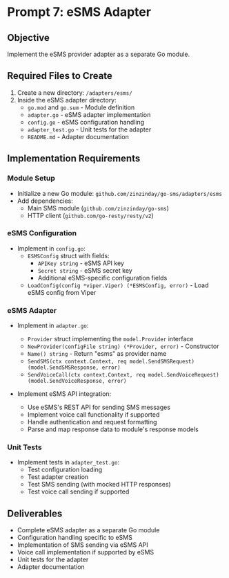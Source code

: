 # Prompt 7: eSMS Adapter

## Objective
Implement the eSMS provider adapter as a separate Go module.

## Required Files to Create

1. Create a new directory: `/adapters/esms/`
2. Inside the eSMS adapter directory:
   - `go.mod` and `go.sum` - Module definition
   - `adapter.go` - eSMS adapter implementation
   - `config.go` - eSMS configuration handling
   - `adapter_test.go` - Unit tests for the adapter
   - `README.md` - Adapter documentation

## Implementation Requirements

### Module Setup
- Initialize a new Go module: `github.com/zinzinday/go-sms/adapters/esms`
- Add dependencies:
  - Main SMS module (`github.com/zinzinday/go-sms`)
  - HTTP client (`github.com/go-resty/resty/v2`)

### eSMS Configuration
- Implement in `config.go`:
  - `ESMSConfig` struct with fields:
    - `APIKey string` - eSMS API key
    - `Secret string` - eSMS secret key
    - Additional eSMS-specific configuration fields
  - `LoadConfig(config *viper.Viper) (*ESMSConfig, error)` - Load eSMS config from Viper

### eSMS Adapter
- Implement in `adapter.go`:
  - `Provider` struct implementing the `model.Provider` interface
  - `NewProvider(configFile string) (*Provider, error)` - Constructor
  - `Name() string` - Return "esms" as provider name
  - `SendSMS(ctx context.Context, req model.SendSMSRequest) (model.SendSMSResponse, error)`
  - `SendVoiceCall(ctx context.Context, req model.SendVoiceRequest) (model.SendVoiceResponse, error)`
  
- Implement eSMS API integration:
  - Use eSMS's REST API for sending SMS messages
  - Implement voice call functionality if supported
  - Handle authentication and request formatting
  - Parse and map response data to module's response models

### Unit Tests
- Implement tests in `adapter_test.go`:
  - Test configuration loading
  - Test adapter creation
  - Test SMS sending (with mocked HTTP responses)
  - Test voice call sending if supported

## Deliverables
- Complete eSMS adapter as a separate Go module
- Configuration handling specific to eSMS
- Implementation of SMS sending via eSMS API
- Voice call implementation if supported by eSMS
- Unit tests for the adapter
- Adapter documentation
